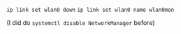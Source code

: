 
`ip link set wlan0 down`
`ip link set wlan0 name wlan0mon`

(I did do `systemctl disable NetworkManager` before)